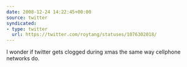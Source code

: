 ```yaml
---
date: 2008-12-24 14:22:45+00:00
source: twitter
syndicated:
- type: twitter
  url: https://twitter.com/roytang/statuses/1076302018/
---
```


I wonder if twitter gets clogged during xmas the same way cellphone networks do.